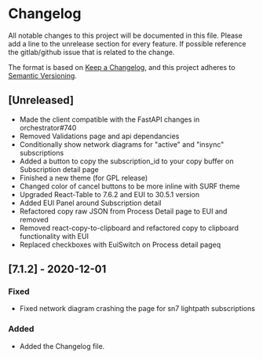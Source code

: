 # Changelog

All notable changes to this project will be documented in this file.
Please add a line to the unrelease section for every feature. If possible
reference the gitlab/github issue that is related to the change.

The format is based on [Keep a Changelog](https://keepachangelog.com/en/1.0.0/),
and this project adheres to [Semantic Versioning](https://semver.org/spec/v2.0.0.html).

## [Unreleased]

-   Made the client compatible with the FastAPI changes in orchestrator#740
-   Removed Validations page and api dependancies
-   Conditionally show network diagrams for "active" and "insync" subscriptions
-   Added a button to copy the subscription_id to your copy buffer on Subscription detail page
-   Finished a new theme (for GPL release)
-   Changed color of cancel buttons to be more inline with SURF theme
-   Upgraded React-Table to 7.6.2 and EUI to 30.5.1 version
-   Added EUI Panel around Subscription detail
-   Refactored copy raw JSON from Process Detail page to EUI and removed
-   Removed react-copy-to-clipboard and refactored copy to clipboard functionality with EUI
-   Replaced checkboxes with EuiSwitch on Process detail pageq

## [7.1.2] - 2020-12-01

### Fixed

-   Fixed network diagram crashing the page for sn7 lightpath subscriptions

### Added

-   Added the Changelog file.
